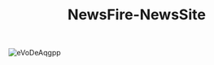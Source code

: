<h1 align="center">NewsFire-NewsSite</h1>

</br>


![eVoDeAqgpp](https://user-images.githubusercontent.com/109097651/178758228-279e4850-fb24-43b8-be53-138087768725.gif)
